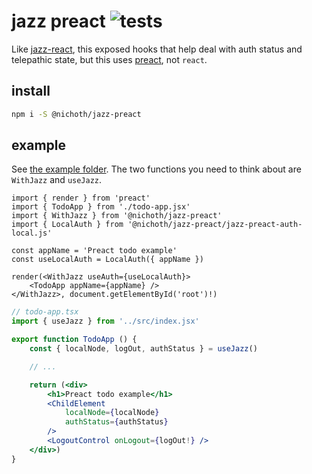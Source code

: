 # jazz preact ![tests](https://github.com/nichoth/jazz-preact/actions/workflows/nodejs.yml/badge.svg)

Like [jazz-react](https://github.com/gardencmp/jazz/blob/main/DOCS.md/#jazz-react), this exposed hooks that help deal with auth status and telepathic state, but this uses [preact](https://preactjs.com/), not `react`.

## install 
```bash
npm i -S @nichoth/jazz-preact
```

## example
See [the example folder](./example/). The two functions you need to think about are `WithJazz` and `useJazz`.

```tsx
import { render } from 'preact'
import { TodoApp } from './todo-app.jsx'
import { WithJazz } from '@nichoth/jazz-preact'
import { LocalAuth } from '@nichoth/jazz-preact/jazz-preact-auth-local.js'

const appName = 'Preact todo example'
const useLocalAuth = LocalAuth({ appName })

render(<WithJazz useAuth={useLocalAuth}>
    <TodoApp appName={appName} />
</WithJazz>, document.getElementById('root')!)
```

```jsx
// todo-app.tsx
import { useJazz } from '../src/index.jsx'

export function TodoApp () {
    const { localNode, logOut, authStatus } = useJazz()

    // ...

    return (<div>
        <h1>Preact todo example</h1>
        <ChildElement
            localNode={localNode}
            authStatus={authStatus}
        />
        <LogoutControl onLogout={logOut!} />
    </div>)
}
```